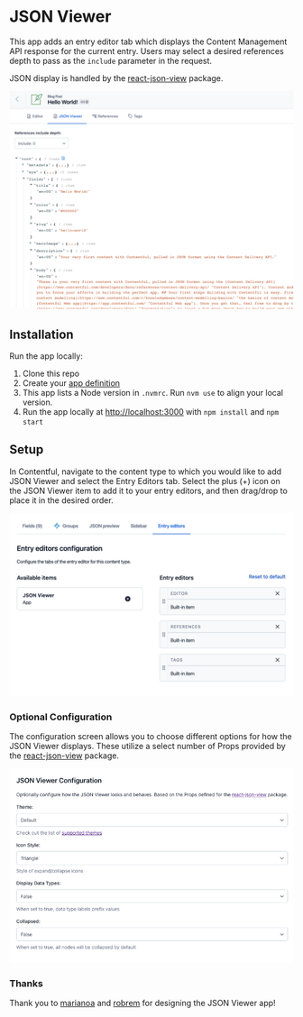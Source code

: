 # JSON Viewer
This app adds an entry editor tab which displays the Content Management API response for the current entry. Users may select a desired references depth to pass as the `include` parameter in the request.

JSON display is handled by the [react-json-view](https://www.npmjs.com/package/react-json-view) package.

![Screenshot of JSON Viewer](json-viewer.png)

## Installation
Run the app locally:

1. Clone this repo
2. Create your [app definition](https://app.contentful.com/deeplink?link=app-definition-list)
3. This app lists a Node version in `.nvmrc`. Run `nvm use` to align your local version.
4. Run the app locally at [http://localhost:3000](http://localhost:3000) with `npm install` and `npm start`

## Setup
In Contentful, navigate to the content type to which you would like to add JSON Viewer and select the Entry Editors tab. Select the plus (+) icon on the JSON Viewer item to add it to your entry editors, and then drag/drop to place it in the desired order.

![Screenshot of Entry Editor](entry-editor.png)

### Optional Configuration
The configuration screen allows you to choose different options for how the JSON Viewer displays. These utilize a select number of Props provided by the [react-json-view](https://www.npmjs.com/package/react-json-view) package.

![Screenshot of Configuration Screen](config-screen.png)

### Thanks
Thank you to [marianoa](https://github.com/marianoa) and [robrem](https://github.com/robrem) for designing the JSON Viewer app! 


